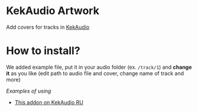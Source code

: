 # KekAudio Artwork
Add covers for tracks in [KekAudio](https://github.com/kektris/kekaudio)
# How to install?
We added example file, put it in your audio folder (ex. `/track/1`) and __change it__ as you like (edit path to audio file and cover, change name of track and more)

_Examples of using_
- [This addon on KekAudio RU](https://u30.veliona.no/kekaudio/track/2)